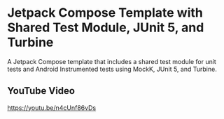 # Jetpack Compose Template with Shared Test Module, JUnit 5, and Turbine

A Jetpack Compose template that includes a shared test module for unit tests and Android
Instrumented tests using MockK, JUnit 5, and Turbine.

## YouTube Video

https://youtu.be/n4cUnf86vDs

